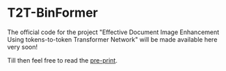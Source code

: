# T2T-BinFormer
The official code for the project "Effective Document Image Enhancement Using tokens-to-token Transformer Network" will be made available here very soon! 

Till then feel free to read the <a href="https://papers.ssrn.com/sol3/papers.cfm?abstract_id=4354038" target="_blank">pre-print</a>. 
